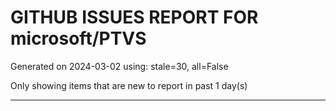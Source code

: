 
# GITHUB ISSUES REPORT FOR microsoft/PTVS


Generated on 2024-03-02 using: stale=30, all=False


Only showing items that are new to report in past 1 day(s)


---
